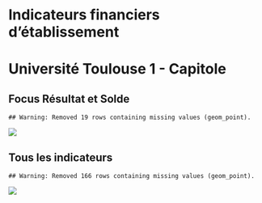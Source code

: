 Indicateurs financiers d’établissement
================

# Université Toulouse 1 - Capitole

## Focus Résultat et Solde

    ## Warning: Removed 19 rows containing missing values (geom_point).

![](université_toulouse_1___capitole_files/figure-gfm/etab.focus-1.png)<!-- -->

## Tous les indicateurs

    ## Warning: Removed 166 rows containing missing values (geom_point).

![](université_toulouse_1___capitole_files/figure-gfm/etab-1.png)<!-- -->
